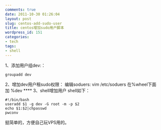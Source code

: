 ```yaml
---
comments: true
date: 2011-10-30 01:26:04
layout: post
slug: centos-add-sudo-user
title: centos增加sudo用户脚本
wordpress_id: 151
categories:
- tech
tags:
- shell
---
```


1、添加用户组dev:：

    
    
    groupadd dev
    



2、增加dev用户租sudo权限：
编辑soduers: vim /etc/soduers 在%wheel下面加 %dev **** 
3、shell增加用户 shell如下：

    
    
    #!/bin/bash
    useradd $1 -g dev -G root -m -p $2
    echo $1:$2|chpasswd
    pwconv
    


  

  


挺简单的，方便自己玩VPS用的。

